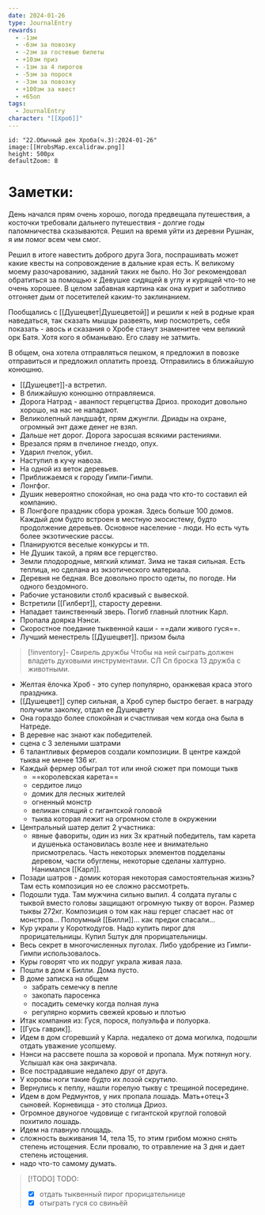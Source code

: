 ```yaml
---
date: 2024-01-26
type: JournalEntry
rewards:
  - -1зм
  - -6зм за повозку
  - -2зм за гостевые билеты
  - +10зм приз
  - -1зм за 4 пирогов
  - -5зм за порося
  - -3зм за повозку
  - +100зм за квест
  - +65оп
tags:
  - JournalEntry
character: "[[Хроб]]"
---
```

```leaflet
id: "22.Обычный ден Хроба(ч.3):2024-01-26"
image:[[HrobsMap.excalidraw.png]]
height: 500px
defaultZoom: 8
```
# Заметки:
День начался прям очень хорошо, погода предвещала путешествия, а косточки требовали дальнего путешествия - долгие годы паломничества сказываются. Решил на время уйти из деревни Рушнак, я им помог всем чем смог.

Решил в итоге навестить доброго друга Зога, поспрашивать может какие квесты на сопровождение в дальние края есть. К великому моему разочарованию, заданий таких не было. Но Зог рекомендовал обратиться за помощью к Девушке сидящей в углу и курящей что-то не очень хорошее. В целом забавная картина как она курит и заботливо отгоняет дым от посетителей каким-то заклинанием.

Пообщались с [[Душецвет|Душецветой]] и решили к ней в родные края наведаться, так сказать мышцы развеять, мир посмотреть, себя показать - авось и сказания о Хробе станут знаменитее чем великий орк Батя. Хотя кого я обманываю. Его славу не затмить.

В общем, она хотела отправляться пешком, я предложил в повозке отправиться и предложил оплатить проезд. Отправились в ближайшую конюшню.

- [[Душецвет]]-а встретил.
- В ближайшую конюшню отправляемся.
- Дорога Натрэд - аванпост герцегцства Дриоз. проходит довольно хорошо, на нас не нападают.
- Великолепный ландшафт, прям джунгли. Дриады на охране, огромный энт даже денег не взял.
- Дальше нет дорог. Дорога заросшая всякими растениями.
- Врезался прям в пчелиное гнездо, опух. 
- Ударил пчелок, убил.
- Наступил в кучу навоза.
- На одной из веток деревьев.
- Приближаемся к городу Гимпи-Гимпи.
- Лонгфог.
- Душик невероятно спокойная, но она рада что кто-то составил ей компанию.
- В Лонгфоге праздник сбора урожая. Здесь больше 100 домов. Каждый дом будто встроен в местную экосистему, будто продолжение деревьев. Основное население - люди. Но есть чуть более экзотические рассы.
- Планируются веселые конкурсы и тп.
- Не Душик такой, а прям все герцегство.
- Земли плодородные, мягкий климат. Зима не такая сильная. Есть теплица, но сделана из экзотического материала.
- Деревня не бедная. Все довольно просто одеты, по погоде. Ни одного бездомного.
- Рабочие установили столб красивый с вывеской.
- Встретили [[Гилберт]], старосту деревни.
- Нападает таинственный зверь. Погиб главный плотник Карл.
- Пропала доярка Нэнси.
- Скоростное поедание тыквенной каши - ==дали живого гуся==.
- Лучший менестрель [[Душецвет]]. призом была
 > [!inventory]- Свирель дружбы 
 > Чтобы на ней сыграть должен владеть духовыми инструментами. СЛ Сп броска 13 дружба с животными.
- Желтая ёлочка Хроб - это супер популярно, оранжевая краса этого праздника.
- [[Душецвет]] супер сильная, а Хроб супер быстро бегает. в награду получили заколку, отдал ее Душецвету
- Она гораздо более спокойная и счастливая чем когда она была в Натреде.
- В деревне нас знают как победителей.
- сцена с 3 зелеными шатрами
- 6 талантливых фермеров создали композиции. В центре каждой тыква не менее 136 кг.
- Каждый фермер обыграл тот или иной сюжет при помощи тыкв
	- ==королевская карета==
	- сердитое лицо 
	- домик для лесных жителей
	- огненный монстр
	- великан спящий с гигантской головой
	- тыква которая лежит на огромном столе в окружении 
- Центральный шатер делит 2 участника:
	- явные фавориты, один из них 3х кратный победитель, там карета и душенька остановилась возле нее и внимательно присмотрелась. Часть некоторых элементов подделаны деревом, части обуглены, некоторые сделаны халтурно. Нанимался [[Карл]].
- Позади шатров - домик которая некоторая самостоятельная жизнь? Там есть композиция но ее сложно рассмотреть. 
- Подошли туда. Там мужчина сильно выпил. 4 солдата пугалы с тыквой вместо головы защищают огромную тыкву от ворон. Размер тыквы 272кг. Композиция о том как наш герцег спасает нас от монстров... Полоумный [[Билли]]... как предки спасали...
- Кур украли у Короткодугов. Надо купить пирог для прорицательницы. Купил 5штук для прорицательницы.
- Весь секрет в многочисленных пуголах. Либо удобрение из Гимпи-Гимпи использовалось.
- Куры говорят что их подруг украла живая лаза.
- Пошли в дом к Билли. Дома пусто.
- В доме записка на общем
	- забрать семечку в пепле
	- закопать паросенка
	- посадить семечку когда полная луна
	- регулярно кормить свежей кровью и плотью
- Итак компания из: Гуся, порося, полуэльфа и полуорка.
- [[Гусь гаврик]].
- Идем в дом сгоревший у Карла. недалеко от дома могилка, подошли отдать уважение усопшему.
- Нэнси на рассвете пошла за коровой и пропала. Муж потянул ногу. Услышал как она закричала. 
- Все пострадавшие недалеко друг от друга.
- У коровы ноги такие будто их лозой скрутило.
- Вернулись к пеплу, нашли горелую тыкву с трещиной посередине.
- Идем в дом Редмунтов, у них пропала лошадь. Мать+отец+3 сыновей. Корневицца - это столица Дриоз.
- Огромное двуногое чудовище с гигантской круглой головой похитило лошадь.
- Идем на главную площадь.
- сложность выживания 14, тела 15, то этим грибом можно снять степень истощения. Если провалю, то отравление на 3 дня и дает степень истощения.
- надо что-то самому думать.
> [!TODO] TODO:
> - [x] отдать тыквенный пирог прорицательнице
> - [x] отыграть гуся со свиньёй